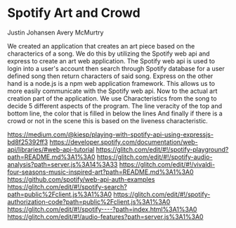 Spotify Art and Crowd
======================
Justin Johansen
Avery McMurtry

We created an application that creates an art piece based on the characterics of a song.
We do this by utilizing the Spotify web api and express to create an art web application.
The Spotify web api is used to login into a user's account then search through Spotify 
database for a user defined song then return characters of said song. Express on the other
hand is a node.js is a npm web application framework. This allows us to more easily communicate with
the Spotify web api. Now to the actual art creation part of the application. We use Characteristics from 
the song to decide 5 different aspects of the program. The line veracity of the top and bottom line,
the color that is filled in below the lines And finally if there is a crowd or not in the scene this is
based on the liveness characteristic.


https://medium.com/@kiesp/playing-with-spotify-api-using-expressjs-bd8f25392ff3
https://developer.spotify.com/documentation/web-api/libraries/#web-api-tutorial
https://glitch.com/edit/#!/spotify-playground?path=README.md%3A1%3A0
https://glitch.com/edit/#!/spotify-audio-analysis?path=server.js%3A14%3A33
https://glitch.com/edit/#!/vivaldi-four-seasons-music-inspired-art?path=README.md%3A1%3A0
https://github.com/spotify/web-api-auth-examples
https://glitch.com/edit/#!/spotify-search?path=public%2Fclient.js%3A1%3A0
https://glitch.com/edit/#!/spotify-authorization-code?path=public%2Fclient.js%3A1%3A0
https://glitch.com/edit/#!/spotify----?path=index.html%3A1%3A0
https://glitch.com/edit/#!/audio-features?path=server.js%3A1%3A0

